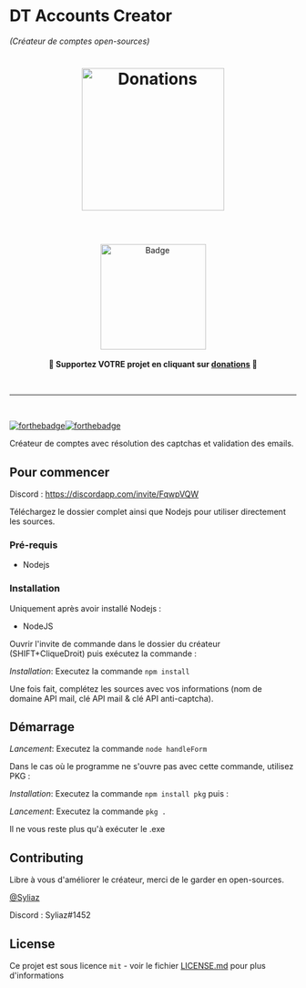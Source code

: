# DT Accounts Creator
_(Créateur de comptes open-sources)_


<h1 align="center">
	<img width="250" src="https://raw.githubusercontent.com/k4m4/donations/master/images/heart3.png" alt="Donations"><p>
</h1>

<br>
<p align="center">
	<a href="https://www.paypal.com/cgi-bin/webscr?cmd=_s-xclick&hosted_button_id=86QGKAEFUDS6Y&source=url"><img width="185" src="https://raw.githubusercontent.com/k4m4/donations/master/images/badge.svg?sanitize=true" alt="Badge"></a>
	<br><br>
	<b>🙌 Supportez VOTRE projet en cliquant sur <a href="https://www.paypal.com/cgi-bin/webscr?cmd=_s-xclick&hosted_button_id=86QGKAEFUDS6Y&source=url">donations</a> 🙌</b>
</p>
<br>

---

<br>


[![forthebadge](http://forthebadge.com/images/badges/built-with-love.svg)](https://discordapp.com/invite/FqwpVQW)[![forthebadge](https://forthebadge.com/images/badges/contains-cat-gifs.svg)](https://discordapp.com/invite/FqwpVQW) 

Créateur de comptes avec résolution des captchas et validation des emails.

## Pour commencer

Discord : https://discordapp.com/invite/FqwpVQW

Téléchargez le dossier complet ainsi que Nodejs pour utiliser directement les sources.

### Pré-requis

- Nodejs

### Installation

Uniquement après avoir installé Nodejs :

* NodeJS

Ouvrir l'invite de commande dans le dossier du créateur (SHIFT+CliqueDroit) puis exécutez la commande : 

_Installation_: Executez la commande ``npm install`` 

Une fois fait, complétez les sources avec vos informations (nom de domaine API mail, clé API mail & clé API anti-captcha).

## Démarrage

_Lancement_: Executez la commande ``node handleForm``

Dans le cas où le programme ne s'ouvre pas avec cette commande, utilisez PKG :

_Installation_: Executez la commande ``npm install pkg`` puis :

_Lancement_: Executez la commande ``pkg .``

Il ne vous reste plus qu'à exécuter le .exe
## Contributing

Libre à vous d'améliorer le créateur, merci de le garder en open-sources.

 [@Syliaz](https://github.com/Syliaz)

Discord : Syliaz#1452

## License

Ce projet est sous licence ``mit`` - voir le fichier [LICENSE.md](LICENSE.md) pour plus d'informations

